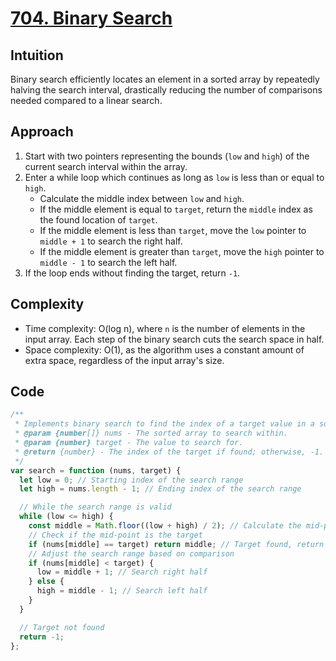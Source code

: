 # [704. Binary Search](https://leetcode.com/problems/binary-search/description/)

## Intuition

Binary search efficiently locates an element in a sorted array by repeatedly halving the search interval, drastically reducing the number of comparisons needed compared to a linear search.

## Approach

1.  Start with two pointers representing the bounds (`low` and `high`) of the current search interval within the array.
2.  Enter a while loop which continues as long as `low` is less than or equal to `high`.
    - Calculate the middle index between `low` and `high`.
    - If the middle element is equal to `target`, return the `middle` index as the found location of `target`.
    - If the middle element is less than `target`, move the `low` pointer to `middle + 1` to search the right half.
    - If the middle element is greater than `target`, move the `high` pointer to `middle - 1` to search the left half.
3.  If the loop ends without finding the target, return `-1`.

## Complexity

- Time complexity: O(log n), where `n` is the number of elements in the input array. Each step of the binary search cuts the search space in half.
- Space complexity: O(1), as the algorithm uses a constant amount of extra space, regardless of the input array's size.

## Code

```javascript
/**
 * Implements binary search to find the index of a target value in a sorted array.
 * @param {number[]} nums - The sorted array to search within.
 * @param {number} target - The value to search for.
 * @return {number} - The index of the target if found; otherwise, -1.
 */
var search = function (nums, target) {
  let low = 0; // Starting index of the search range
  let high = nums.length - 1; // Ending index of the search range

  // While the search range is valid
  while (low <= high) {
    const middle = Math.floor((low + high) / 2); // Calculate the mid-point
    // Check if the mid-point is the target
    if (nums[middle] == target) return middle; // Target found, return index
    // Adjust the search range based on comparison
    if (nums[middle] < target) {
      low = middle + 1; // Search right half
    } else {
      high = middle - 1; // Search left half
    }
  }

  // Target not found
  return -1;
};
```
